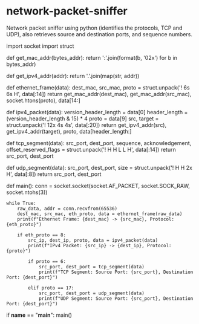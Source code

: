 # network-packet-sniffer
Network packet sniffer using python (identifies the protocols, TCP and UDP), also retrieves source and destination ports,  and sequence numbers.

import socket
import struct

def get_mac_addr(bytes_addr):
    return ':'.join(format(b, '02x') for b in bytes_addr)

def get_ipv4_addr(addr):
    return '.'.join(map(str, addr))

def ethernet_frame(data):
    dest_mac, src_mac, proto = struct.unpack('! 6s 6s H', data[:14])
    return get_mac_addr(dest_mac), get_mac_addr(src_mac), socket.htons(proto), data[14:]

def ipv4_packet(data):
    version_header_length = data[0]
    header_length = (version_header_length & 15) * 4
    proto = data[9]
    src, target = struct.unpack('! 12x 4s 4s', data[:20])
    return get_ipv4_addr(src), get_ipv4_addr(target), proto, data[header_length:]

def tcp_segment(data):
    src_port, dest_port, sequence, acknowledgement, offset_reserved_flags = struct.unpack('! H H L L H', data[:14])
    return src_port, dest_port

def udp_segment(data):
    src_port, dest_port, size = struct.unpack('! H H 2x H', data[:8])
    return src_port, dest_port

def main():
    conn = socket.socket(socket.AF_PACKET, socket.SOCK_RAW, socket.ntohs(3))

    while True:
        raw_data, addr = conn.recvfrom(65536)
        dest_mac, src_mac, eth_proto, data = ethernet_frame(raw_data)
        print(f"Ethernet Frame: {dest_mac} -> {src_mac}, Protocol: {eth_proto}")

        if eth_proto == 8:
            src_ip, dest_ip, proto, data = ipv4_packet(data)
            print(f"IPv4 Packet: {src_ip} -> {dest_ip}, Protocol: {proto}")

            if proto == 6:
                src_port, dest_port = tcp_segment(data)
                print(f"TCP Segment: Source Port: {src_port}, Destination Port: {dest_port}")

            elif proto == 17:
                src_port, dest_port = udp_segment(data)
                print(f"UDP Segment: Source Port: {src_port}, Destination Port: {dest_port}")

if __name__ == "__main__":
    main()
